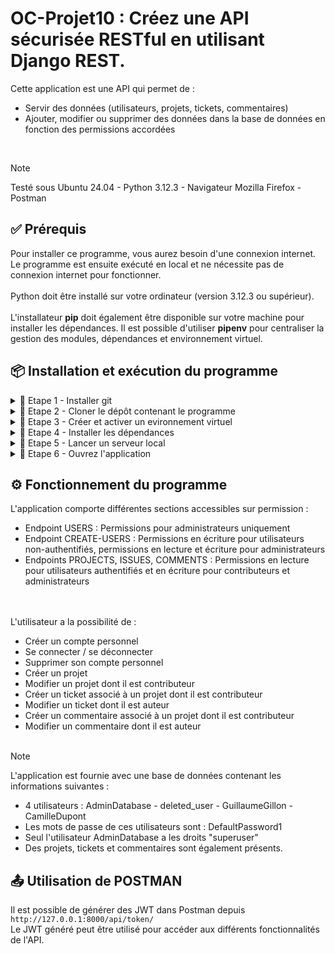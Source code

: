 # OC-Projet10 : Créez une API sécurisée RESTful en utilisant Django REST.

Cette application est une API qui permet de :<br>
- Servir des données (utilisateurs, projets, tickets, commentaires) <br>
- Ajouter, modifier ou supprimer des données dans la base de données en fonction des permissions accordées <br>
<br>

> [!NOTE]
> Testé sous Ubuntu 24.04 - Python 3.12.3 - Navigateur Mozilla Firefox - Postman

## ✅ Prérequis

Pour installer ce programme, vous aurez besoin d'une connexion internet. Le programme est ensuite exécuté en local et ne nécessite pas de connexion internet pour fonctionner.<br>
<br>
Python doit être installé sur votre ordinateur (version 3.12.3 ou supérieur).<br>
<br>
L'installateur **pip** doit également être disponible sur votre machine pour installer les dépendances.
Il est possible d'utiliser **pipenv** pour centraliser la gestion des modules, dépendances et environnement virtuel.

## 📦 Installation et exécution du programme

<details>
<summary>📍 Etape 1 - Installer git</summary><br>

Pour télécharger ce programme, vérifiez que git est bien installé sur votre poste.<br>
Vous pouvez l'installer en suivant les instructions fournies sur le site [git-scm.com](https://git-scm.com/book/fr/v2/D%C3%A9marrage-rapide-Installation-de-Git)

</details>

<details>
<summary>📍 Etape 2 - Cloner le dépôt contenant le programme</summary><br>


Placez-vous dans le dossier souhaité et utilisez la commande suivante :

``git clone https://github.com/Guillaume-Gillon/OC_Projet10.git``

</details>

<details>
<summary>📍 Etape 3 - Créer et activer un evironnement virtuel</summary>

#### Sans pipenv
Créez un environnement virtuel avec la commande<br>
``python3 -m venv env``<br>

Activez cet environnement avec la commande<br>
``source env/bin/activate``

#### Avec pipenv
Placez-vous dans le dossier SoftDesk_API et exécutez la commande<br>
``pipenv install``
Cette commande crée l'environnement virtuel et installe les modules listés dans le fichier Pipfile.

</details>

<details>
<summary>📍 Etape 4 - Installer les dépendances</summary>

#### Sans pipenv
Pour que ce programme s'exécute, vous aurez besoin de plusieurs packages additionnels listés dans le fichier requirements.txt.<br>

Exécutez la commande <br>
``pip install -r requirements.txt``

#### Avec pipenv
L'installation des dépendances a été réalisée à l'étape 3.

</details>

<details>
<summary>📍 Etape 5 - Lancer un serveur local</summary><br>

#### Sans pipenv
Placez vous dans le dossier **SoftDesk_API** puis exécutez la commande <br>
``python3 manage.py runserver``

#### Avec pipenv
Placez vous dans le dossier **SoftDesk_API** puis exécutez la commande <br>
``pipenv run python manage.py runserver``

</details>

<details>
<summary>📍 Etape 6 - Ouvrez l'application</summary><br>

Dans la barre d'adresse de votre navigateur, entrez l'un des endpoints suivants :<br>
``http://127.0.0.1:8000/users/``
``http://127.0.0.1:8000/users/ID``
``http://127.0.0.1:8000/create-users/``
``http://127.0.0.1:8000/projects/``
``http://127.0.0.1:8000/projects/ID``
``http://127.0.0.1:8000/issues/``
``http://127.0.0.1:8000/issues/ID``
``http://127.0.0.1:8000/comments/``
``http://127.0.0.1:8000/comments/ID``

Remplacer **ID** par la valeur de l'entrée souhaitée.

</details>

## ⚙️ Fonctionnement du programme

L'application comporte différentes sections accessibles sur permission :
- Endpoint USERS : Permissions pour administrateurs uniquement<br>
- Endpoint CREATE-USERS : Permissions en écriture pour utilisateurs non-authentifiés, permissions en lecture et écriture pour administrateurs<br>
- Endpoints PROJECTS, ISSUES, COMMENTS : Permissions en lecture pour utilisateurs authentifiés et en écriture pour contributeurs et administrateurs<br>
<br><br>

L'utilisateur a la possibilité de :
- Créer un compte personnel
- Se connecter / se déconnecter
- Supprimer son compte personnel
- Créer un projet
- Modifier un projet dont il est contributeur
- Créer un ticket associé à un projet dont il est contributeur
- Modifier un ticket dont il est auteur
- Créer un commentaire associé à un projet dont il est contributeur
- Modifier un commentaire dont il est auteur
<br><br>

> [!NOTE]
> L'application est fournie avec une base de données contenant les informations suivantes : <br>
> - 4 utilisateurs : AdminDatabase - deleted_user - GuillaumeGillon - CamilleDupont <br>
> - Les mots de passe de ces utilisateurs sont : DefaultPassword1 <br>
> - Seul l'utilisateur AdminDatabase a les droits "superuser" <br>
> - Des projets, tickets et commentaires sont également présents. <br>

## 📤 Utilisation de POSTMAN

Il est possible de générer des JWT dans Postman depuis ``http://127.0.0.1:8000/api/token/``<br>
Le JWT généré peut être utilisé pour accéder aux différents fonctionnalités de l'API.<br>
